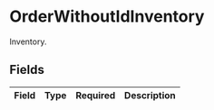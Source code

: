 # OrderWithoutIdInventory

Inventory.


## Fields

| Field       | Type        | Required    | Description |
| ----------- | ----------- | ----------- | ----------- |
